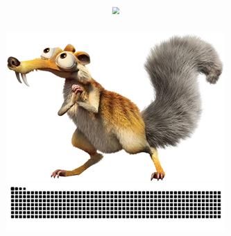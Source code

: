 <div align="center">
  <img src="https://readme-typing-svg.demolab.com?font=Fira+Code&pause=1000&size=25&width=435&lines=+Ola!+Eu+sou+o+André%C3%A9+Alvino%F0%9F%91%8B">
  
</div>



#

<img src="https://github.com/euandr/euandr/blob/main/Scrat_29.webp" alt="Texto Alternativo">

<picture align="center">
  <source media="(prefers-color-scheme: dark)" srcset="https://raw.githubusercontent.com/euandr/euandr/output/github-contribution-grid-snake-dark.svg">
  <source media="(prefers-color-scheme: light)" srcset="https://raw.githubusercontent.com/euandr/euandr/output/github-contribution-grid-snake-dark.svg">
  <img align="center" alt="github contribution grid snake animation" src="https://raw.githubusercontent.com/euandr/euandr/output/github-contribution-grid-snake.svg">
</picture>

